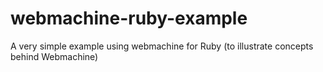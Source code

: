 # webmachine-ruby-example
A very simple example using webmachine for Ruby (to illustrate concepts behind Webmachine)
